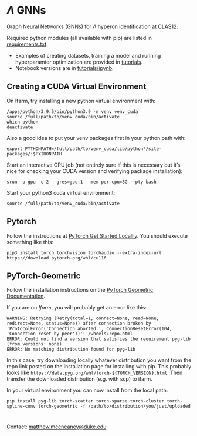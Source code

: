 # $\Lambda$ GNNs

Graph Neural Networks (GNNs) for $\Lambda$ hyperon identification at [CLAS12](https://www.jlab.org/physics/hall-b/clas12).

Required python modules (all available with pip) are listed in [requirements.txt](requirements.txt).
* Examples of creating datasets, training a model and running hyperparamter optimization are provided in [tutorials](tutorials/).
* Notebook versions are in [tutorials/ipynb](tutorials/ipynb).

## Creating a CUDA Virtual Environment

On Ifarm, try installing a new python virtual environment with:
```
/apps/python/3.9.5/bin/python3.9 -m venv venv_cuda
source /full/path/to/venv_cuda/bin/activate
which python
deactivate
```

Also a good idea to put your venv packages first in your python path with:
```
export PYTHONPATH=/full/path/to/venv_cuda/lib/python*/site-packages/:$PYTHONPATH
```

Start an interactive GPU job (not entirely sure if this is necessary but it’s nice for checking your CUDA version and verifying package installation):

```
srun -p gpu -c 2 --gres=gpu:1 --mem-per-cpu=8G --pty bash
```

Start your python3 cuda virtual environment:
```
source /full/path/to/venv_cuda/bin/activate
```

## Pytorch

Follow the instructions at [PyTorch Get Started Locallly](https://pytorch.org/get-started/locally/).
You should execute something like this:
```
pip3 install torch torchvision torchaudio --extra-index-url https://download.pytorch.org/whl/cu116
```

## PyTorch-Geometric

Follow the installation instructions on the [PyTorch Geometric Documentation](https://pytorch-geometric.readthedocs.io/en/latest/notes/installation.html).

If you are on *Ifarm*, you will probably get an error like this:
```
WARNING: Retrying (Retry(total=1, connect=None, read=None, redirect=None, status=None)) after connection broken by 'ProtocolError('Connection aborted.', ConnectionResetError(104, 'Connection reset by peer'))': /wheels/repo.html
ERROR: Could not find a version that satisfies the requirement pyg-lib (from versions: none)
ERROR: No matching distribution found for pyg-lib
```
In this case, try downloading locally whatever distribution you want from the repo link posted on the installation page for installing with pip.  This probably looks like `https://data.pyg.org/whl/torch-${TORCH_VERSION}.html`.
Then transfer the downloaded distribution (e.g. with scp) to ifarm.

In your virtual environment you can now install from the local path:
```
pip install pyg-lib torch-scatter torch-sparse torch-cluster torch-spline-conv torch-geometric -f /path/to/distribution/you/just/uploaded
```

#

Contact: matthew.mceneaney@duke.edu
